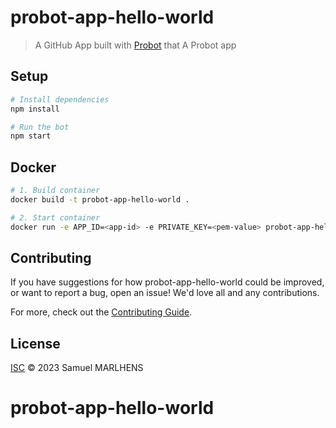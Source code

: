 # probot-app-hello-world

> A GitHub App built with [Probot](https://github.com/probot/probot) that A Probot app

## Setup

```sh
# Install dependencies
npm install

# Run the bot
npm start
```

## Docker

```sh
# 1. Build container
docker build -t probot-app-hello-world .

# 2. Start container
docker run -e APP_ID=<app-id> -e PRIVATE_KEY=<pem-value> probot-app-hello-world
```

## Contributing

If you have suggestions for how probot-app-hello-world could be improved, or want to report a bug, open an issue! We'd love all and any contributions.

For more, check out the [Contributing Guide](CONTRIBUTING.md).

## License

[ISC](LICENSE) © 2023 Samuel MARLHENS

# probot-app-hello-world
